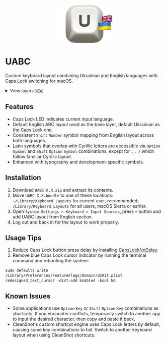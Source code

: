 <p align="center">
<img src="assets/00.png" width=180>
</p>

# UABC
Custom keyboard layout combining Ukrainian and English languages with Caps Lock switching for macOS.

<details>
<summary>View layers 🇺🇦</summary>
<img src="assets/01.png">
<img src="assets/02.png">
<img src="assets/03.png">
<img src="assets/04.png">
<img src="assets/05.png">
<img src="assets/06.png">
</details>

## Features
* Caps Lock LED indicates current input language.
* Default English ABC layout used as the base layer, default Ukrainian as the Caps Lock one.
* Consistent `Shift` `Number` symbol mapping from English layout across both languages.
* Latin symbols that overlap with Cyrillic letters are accessible via `Option` `Symbol` and `Shift` `Option` `Symbol` combinations, except for `,` `.` `/` which follow familiar Cyrillic layout.
* Enhanced with typography and development-specific symbols.

## Installation
1. Download `UABC-X.X.zip` and extract its contents.
2. Move `UABC-X.X.bundle` to one of these locations:
<br />    `~/Library/Keyboard Layouts` for current user, recommended;
<br />    `/Library/Keyboard Layouts` for all users, macOS Sierra or earlier.
3. Open `System Settings > Keyboard > Input Sources`, press `+` button and add UABC layout from English section.
4. Log out and back in for the layout to work properly.

## Usage Tips
1. Reduce Caps Lock button press delay by installing [CapsLockNoDelay](https://github.com/gkpln3/CapsLockNoDelay).
2. Remove blue Caps Lock cursor indicator by running the terminal command and rebooting the system:
```
sudo defaults write /Library/Preferences/FeatureFlags/Domain/UIKit.plist redesigned_text_cursor -dict-add Enabled -bool NO
```

## Known Issues
* Some applications use `Option` `Key` or `Shift` `Option` `Key` combinations as shortcuts. If you encounter conflicts, temporarily switch to another app to input the desired character, then copy and paste it back.
* CleanShot's custom shortcut engine uses Caps Lock letters by default, causing some key combinations to fail. Switch to another keyboard layout when using CleanShot shortcuts.

